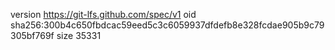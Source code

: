 version https://git-lfs.github.com/spec/v1
oid sha256:300b4c650fbdcac59eed5c3c6059937dfdefb8e328fcdae905b9c79305bf769f
size 35331
